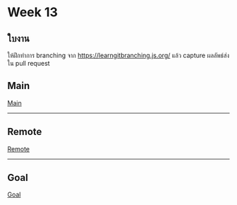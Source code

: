 # Week 13 #

## ใบงาน

ให้ฝึกทำการ branching  จาก  https://learngitbranching.js.org/ แล้ว capture ผลลัพธ์ส่งใน pull request

## Main

[Main](./main.md)


---

## Remote

[Remote](./remote.md)

---

## Goal

[Goal](./Goal.md)
